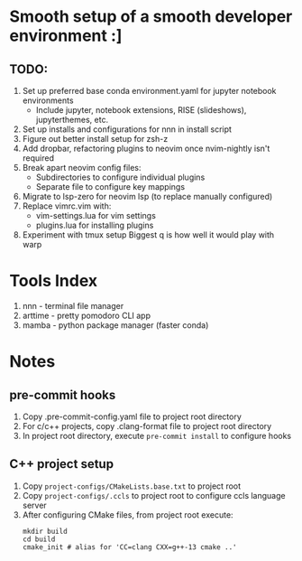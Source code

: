 # Smooth setup of a smooth developer environment :]

## TODO:

1. Set up preferred base conda environment.yaml for jupyter notebook environments
    - Include jupyter, notebook extensions, RISE (slideshows), jupyterthemes, etc.
2. Set up installs and configurations for nnn in install script
3. Figure out better install setup for zsh-z
4. Add dropbar, refactoring plugins to neovim once nvim-nightly isn't required
5. Break apart neovim config files:
    - Subdirectories to configure individual plugins
    - Separate file to configure key mappings
6. Migrate to lsp-zero for neovim lsp (to replace manually configured)
7. Replace vimrc.vim with:
    - vim-settings.lua for vim settings
    - plugins.lua for installing plugins
8. Experiment with tmux setup
    Biggest q is how well it would play with warp

# Tools Index

1. nnn - terminal file manager
2. arttime - pretty pomodoro CLI app
3. mamba - python package manager (faster conda)

# Notes

## pre-commit hooks
1. Copy .pre-commit-config.yaml file to project root directory
2. For c/c++ projects, copy .clang-format file to project root directory
3. In project root directory, execute `pre-commit install` to configure hooks

## C++ project setup
1. Copy `project-configs/CMakeLists.base.txt` to project root
2. Copy `project-configs/.ccls` to project root to configure ccls language server
3. After configuring CMake files, from project root execute:
    ```
    mkdir build
    cd build
    cmake_init # alias for 'CC=clang CXX=g++-13 cmake ..'
    ```

